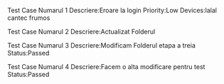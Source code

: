Test Case Numarul 1
Descriere:Eroare la login
Priority:Low
Devices:lalal cantec frumos

Test Case Numarul 2 
Descriere:Actualizat Folderul

Test Case Numarul 3 
Descriere:Modificam Folderul etapa a treia 
Status:Passed

Test Case Numarul 4
Descriere:Facem o alta modificare pentru test
Status:Passed